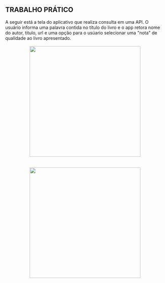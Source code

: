 ## TRABALHO PRÁTICO 
<Div>A seguir está a tela do aplicativo que realiza consulta em uma API. O usuário informa uma palavra contida no
  título do livro e o app retora nome do autor, titulo, url e uma opção para o usúario selecionar uma "nota" de qualidade ao livro 
  apresentado.
</Div>
</br>
<Div align="center">
  <Img src="https://github.com/SilasRSA/Mobile-ap2/assets/79548192/0009d766-757d-462f-9677-e1261f7098b8" width="350">
</Div>
</br>
</br>
<Div align="center">
  <Img src="https://github.com/SilasRSA/Mobile-ap2/assets/79548192/f155e05d-0c93-4f47-a0e9-f1a5e4651b00" width="350">
</Div>




